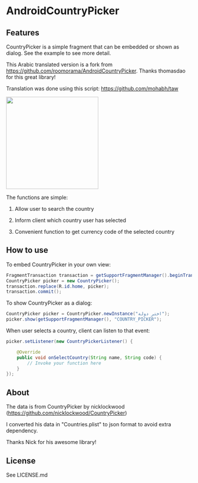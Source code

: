 AndroidCountryPicker
====================

## Features
CountryPicker is a simple fragment that can be embedded or shown as dialog. See the example to see more detail.

This Arabic translated version is a fork from https://github.com/roomorama/AndroidCountryPicker. Thanks thomasdao for this great library!

Translation was done using this script: https://github.com/mohabh/taw

<img src="https://raw.github.com/mohabh/AndroidCountryPicker/master/screenshot/1.png" width="250">

The functions are simple:

1) Allow user to search the country

2) Inform client which country user has selected

3) Convenient function to get currency code of the selected country

## How to use

To embed CountryPicker in your own view:

```java
FragmentTransaction transaction = getSupportFragmentManager().beginTransaction();
CountryPicker picker = new CountryPicker();
transaction.replace(R.id.home, picker);
transaction.commit();
```

To show CountryPicker as a dialog:

```java
CountryPicker picker = CountryPicker.newInstance("اختر دولة");
picker.show(getSupportFragmentManager(), "COUNTRY_PICKER");
```

When user selects a country, client can listen to that event:

```java
picker.setListener(new CountryPickerListener() {

	@Override
	public void onSelectCountry(String name, String code) {
		// Invoke your function here
	}
});

```

## About
The data is from CountryPicker by nicklockwood (https://github.com/nicklockwood/CountryPicker)

I converted his data in "Countries.plist" to json format to avoid extra dependency.

Thanks Nick for his awesome library!

## License
See LICENSE.md
